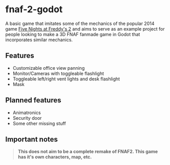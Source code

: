 # fnaf-2-godot

A basic game that imitates some of the mechanics of the popular 2014 game [Five Nights at Freddy's 2](https://store.steampowered.com/app/332800/Five_Nights_at_Freddys_2/) and aims to serve as an example project for people looking to make a 3D FNAF fanmade game in Godot that incorporates similar mechanics.

## Features
- Customizable office view panning
- Monitor/Cameras with toggleable flashlight
- Toggleable left/right vent lights and desk flashlight
- Mask

## Planned features
- Animatronics
- Security door
- Some other missing stuff

## Important notes
> <strong>This does not aim to be a complete remake of FNAF2. This game has it's own characters, map, etc.</strong>

